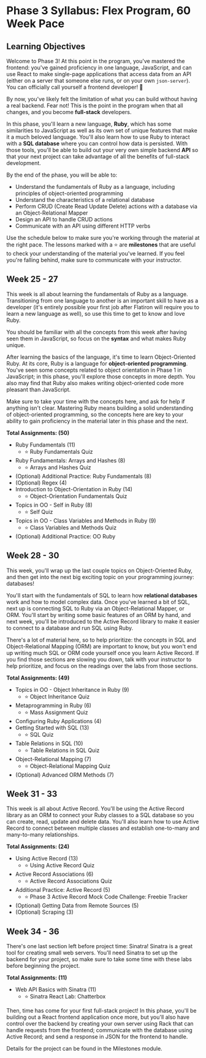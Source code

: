 # Phase 3 Syllabus: Flex Program, 60 Week Pace

## Learning Objectives

Welcome to Phase 3! At this point in the program, you've mastered the frontend:
you've gained proficiency in one language, JavaScript, and can use React to make
single-page applications that access data from an API (either on a server that
someone else runs, or on your own `json-server`). You can officially call
yourself a frontend developer! 🎉

By now, you've likely felt the limitation of what you can build without having a
real backend. Fear not! This is the point in the program when that all changes,
and you become **full-stack** developers.

In this phase, you'll learn a new language, **Ruby**, which has some
similarities to JavaScript as well as its own set of unique features that make
it a much beloved language. You'll also learn how to use Ruby to interact with a
**SQL database** where you can control how data is persisted. With those tools,
you'll be able to build out your very own simple backend **API** so that your
next project can take advantage of all the benefits of full-stack development.

By the end of the phase, you will be able to:

- Understand the fundamentals of Ruby as a language, including principles of
  object-oriented programming
- Understand the characteristics of a relational database
- Perform CRUD (Create Read Update Delete) actions with a database via an
  Object-Relational Mapper
- Design an API to handle CRUD actions
- Communicate with an API using different HTTP verbs

Use the schedule below to make sure you're working through the material at
the right pace. The lessons marked with a ⭐️ are **milestones** that are useful
to check your understanding of the material you've learned. If you feel you're
falling behind, make sure to communicate with your instructor.

## Week 25 - 27

This week is all about learning the fundamentals of Ruby as a language.
Transitioning from one language to another is an important skill to have as a
developer (it's entirely possible your first job after Flatiron will require you
to learn a new language as well), so use this time to get to know and love Ruby.

You should be familiar with all the concepts from this week after having seen
them in JavaScript, so focus on the **syntax** and what makes Ruby unique.

After learning the basics of the language, it's time to learn Object-Oriented
Ruby. At its core, Ruby is a language for **object-oriented programming**.
You've seen some concepts related to object orientation in Phase 1 in
JavaScript; in this phase, you'll explore those concepts in more depth. You also
may find that Ruby also makes writing object-oriented code more pleasant than
JavaScript.

Make sure to take your time with the concepts here, and ask for help if anything
isn't clear. Mastering Ruby means building a solid understanding of
object-oriented programming, so the concepts here are key to your ability to
gain proficiency in the material later in this phase and the next.

**Total Assignments: (50)**

- Ruby Fundamentals (11)
  - ⭐️ Ruby Fundamentals Quiz
- Ruby Fundamentals: Arrays and Hashes (8)
  - ⭐️ Arrays and Hashes Quiz
- (Optional) Additional Practice: Ruby Fundamentals (8)
- (Optional) Regex (4)
- Introduction to Object-Orientation in Ruby (14)
  - ⭐️ Object-Orientation Fundamentals Quiz
- Topics in OO - Self in Ruby (8)
  - ⭐️ Self Quiz
- Topics in OO - Class Variables and Methods in Ruby (9)
  - ⭐️ Class Variables and Methods Quiz
- (Optional) Additional Practice: OO Ruby

## Week 28 - 30

This week, you'll wrap up the last couple topics on Object-Oriented Ruby, and
then get into the next big exciting topic on your programming journey: databases!

You'll start with the fundamentals of SQL to learn how **relational databases**
work and how to model complex data. Once you've learned a bit of SQL, next up is
connecting SQL to Ruby via an Object-Relational Mapper, or ORM. You'll start
by writing some basic features of an ORM by hand, and next week, you'll be introduced
to the Active Record library to make it easier to connect to a database and run SQL
using Ruby.

There's a lot of material here, so to help prioritize: the concepts in SQL and
Object-Relational Mapping (ORM) are important to know, but you won't end up
writing much SQL or ORM code yourself once you learn Active Record. If you find
those sections are slowing you down, talk with your instructor to help
prioritize, and focus on the readings over the labs from those sections.

**Total Assignments: (49)**

- Topics in OO - Object Inheritance in Ruby (9)
  - ⭐️ Object Inheritance Quiz
- Metaprogramming in Ruby (6)
  - ⭐️ Mass Assignment Quiz
- Configuring Ruby Applications (4)
- Getting Started with SQL (13)
  - ⭐️ SQL Quiz
- Table Relations in SQL (10)
  - ⭐️ Table Relations in SQL Quiz
- Object-Relational Mapping (7)
  - ⭐️ Object-Relational Mapping Quiz
- (Optional) Advanced ORM Methods (7)

## Week 31 - 33

This week is all about Active Record. You'll be using the Active Record library
as an ORM to connect your Ruby classes to a SQL database so you can create,
read, update and delete data. You'll also learn how to use Active Record to
connect between multiple classes and establish one-to-many and many-to-many
relationships.

**Total Assignments: (24)**

- Using Active Record (13)
  - ⭐️ Using Active Record Quiz
- Active Record Associations (6)
  - ⭐️ Active Record Associations Quiz
- Additional Practice: Active Record (5)
  - ⭐️ Phase 3 Active Record Mock Code Challenge: Freebie Tracker
- (Optional) Getting Data from Remote Sources (5)
- (Optional) Scraping (3)

## Week 34 - 36

There's one last section left before project time: Sinatra! Sinatra is a great
tool for creating small web servers. You'll need Sinatra to set up the backend
for your project, so make sure to take some time with these labs before beginning
the project.

**Total Assignments: (11)**

- Web API Basics with Sinatra (11)
  - ⭐️ Sinatra React Lab: Chatterbox

Then, time has come for your first full-stack project! In this phase, you'll be
building out a React frontend application once more, but you'll also have
control over the backend by creating your own server using Rack that can handle
requests from the frontend; communicate with the database using Active Record;
and send a response in JSON for the frontend to handle.

Details for the project can be found in the Milestones module.
